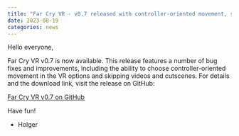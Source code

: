 ```yaml
---
title: "Far Cry VR - v0.7 released with controller-oriented movement, skippable cutscenes"
date: 2023-08-19
categories: news
---
```


Hello everyone,

Far Cry VR v0.7 is now available. This release features a number of bug fixes and improvements, including the ability to choose controller-oriented movement in the VR options and skipping videos and cutscenes. For details and the download link, visit the release on GitHub:

[Far Cry VR v0.7 on GitHub](https://github.com/fholger/farcry_vrmod/releases/tag/v0.7.0)

Have fun!

- Holger
